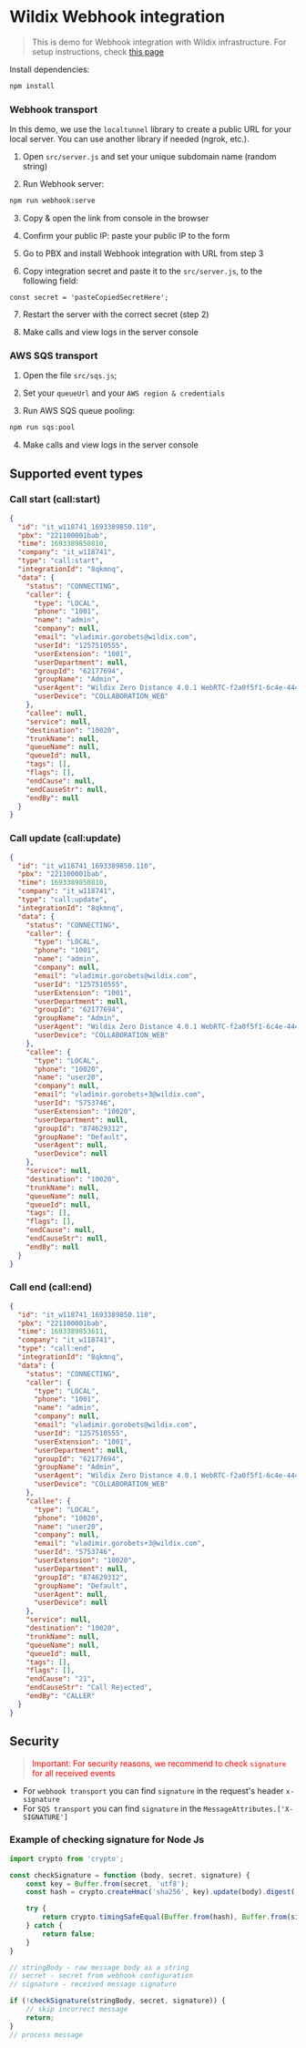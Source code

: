 # Wildix Webhook integration

> This is demo for Webhook integration with Wildix infrastructure. 
> For setup instructions, check [this page](https://wildix.atlassian.net/wiki/x/AYCODg)

Install dependencies:
```bash
npm install
```

### Webhook transport

In this demo, we use the `localtunnel` library to create a public URL for your local server.
You can use another library if needed (ngrok, etc.).

1. Open `src/server.js` and set your unique subdomain name (random string)

2. Run Webhook server:
```bash
npm run webhook:serve
```
3. Copy & open the link from console in the browser

4. Confirm your public IP: paste your public IP to the form

5. Go to PBX and install Webhook integration with URL from step 3

6. Copy integration secret and paste it to the `src/server.js`, to the following field:

```
const secret = 'pasteCopiedSecretHere';
```
7. Restart the server with the correct secret (step 2)

8. Make calls and view logs in the server console

### AWS SQS transport

1. Open the file `src/sqs.js`;

2. Set your `queueUrl` and your `AWS region & credentials`

3. Run AWS SQS queue pooling:
```bash
npm run sqs:pool
```
4. Make calls and view logs in the server console

## Supported event types

### Call start (call:start)

```json
{
  "id": "it_w118741_1693389850.110",
  "pbx": "221100001bab",
  "time": 1693389850810,
  "company": "it_w118741",
  "type": "call:start",
  "integrationId": "8qkmnq",
  "data": {
    "status": "CONNECTING",
    "caller": {
      "type": "LOCAL",
      "phone": "1001",
      "name": "admin",
      "company": null,
      "email": "vladimir.gorobets@wildix.com",
      "userId": "1257510555",
      "userExtension": "1001",
      "userDepartment": null,
      "groupId": "62177694",
      "groupName": "Admin",
      "userAgent": "Wildix Zero Distance 4.0.1 WebRTC-f2a0f5f1-6c4e-444f-b99f-a968bb5f7297",
      "userDevice": "COLLABORATION_WEB"
    },
    "callee": null,
    "service": null,
    "destination": "10020",
    "trunkName": null,
    "queueName": null,
    "queueId": null,
    "tags": [],
    "flags": [],
    "endCause": null,
    "endCauseStr": null,
    "endBy": null
  }
}
```

### Call update (call:update)

```json
{
  "id": "it_w118741_1693389850.110",
  "pbx": "221100001bab",
  "time": 1693389850810,
  "company": "it_w118741",
  "type": "call:update",
  "integrationId": "8qkmnq",
  "data": {
    "status": "CONNECTING",
    "caller": {
      "type": "LOCAL",
      "phone": "1001",
      "name": "admin",
      "company": null,
      "email": "vladimir.gorobets@wildix.com",
      "userId": "1257510555",
      "userExtension": "1001",
      "userDepartment": null,
      "groupId": "62177694",
      "groupName": "Admin",
      "userAgent": "Wildix Zero Distance 4.0.1 WebRTC-f2a0f5f1-6c4e-444f-b99f-a968bb5f7297",
      "userDevice": "COLLABORATION_WEB"
    },
    "callee": {
      "type": "LOCAL",
      "phone": "10020",
      "name": "user20",
      "company": null,
      "email": "vladimir.gorobets+3@wildix.com",
      "userId": "5753746",
      "userExtension": "10020",
      "userDepartment": null,
      "groupId": "874629312",
      "groupName": "Default",
      "userAgent": null,
      "userDevice": null
    },
    "service": null,
    "destination": "10020",
    "trunkName": null,
    "queueName": null,
    "queueId": null,
    "tags": [],
    "flags": [],
    "endCause": null,
    "endCauseStr": null,
    "endBy": null
  }
}
```

### Call end (call:end)

```json
{
  "id": "it_w118741_1693389850.110",
  "pbx": "221100001bab",
  "time": 1693389853611,
  "company": "it_w118741",
  "type": "call:end",
  "integrationId": "8qkmnq",
  "data": {
    "status": "CONNECTING",
    "caller": {
      "type": "LOCAL",
      "phone": "1001",
      "name": "admin",
      "company": null,
      "email": "vladimir.gorobets@wildix.com",
      "userId": "1257510555",
      "userExtension": "1001",
      "userDepartment": null,
      "groupId": "62177694",
      "groupName": "Admin",
      "userAgent": "Wildix Zero Distance 4.0.1 WebRTC-f2a0f5f1-6c4e-444f-b99f-a968bb5f7297",
      "userDevice": "COLLABORATION_WEB"
    },
    "callee": {
      "type": "LOCAL",
      "phone": "10020",
      "name": "user20",
      "company": null,
      "email": "vladimir.gorobets+3@wildix.com",
      "userId": "5753746",
      "userExtension": "10020",
      "userDepartment": null,
      "groupId": "874629312",
      "groupName": "Default",
      "userAgent": null,
      "userDevice": null
    },
    "service": null,
    "destination": "10020",
    "trunkName": null,
    "queueName": null,
    "queueId": null,
    "tags": [],
    "flags": [],
    "endCause": "21",
    "endCauseStr": "Call Rejected",
    "endBy": "CALLER"
  }
}
```

## Security

> <span style="color:red">Important: For security reasons, we recommend to check `signature` for all received events </span>

- For `webhook transport` you can find `signature` in the request's header `x-signature`
- For `SQS transport` you can find `signature` in the  `MessageAttributes.['X-SIGNATURE']`

### Example of checking signature for Node Js

```js
import crypto from 'crypto';

const checkSignature = function (body, secret, signature) {
    const key = Buffer.from(secret, 'utf8');
    const hash = crypto.createHmac('sha256', key).update(body).digest('hex');

    try {
        return crypto.timingSafeEqual(Buffer.from(hash), Buffer.from(signature));
    } catch {
        return false;
    }
}

// stringBody - raw message body as a string
// secret - secret from webhook configuration
// signature - received message signature

if (!checkSignature(stringBody, secret, signature)) {
    // skip incorrect message
    return;
}
// process message
```
